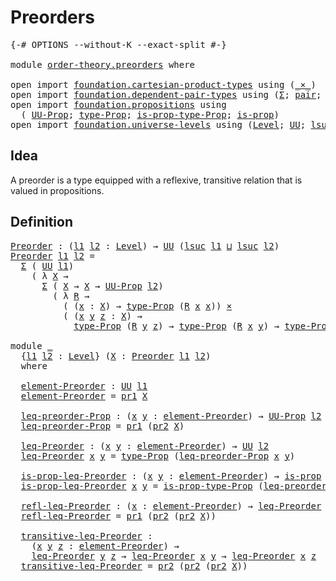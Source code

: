 # Preorders

<pre class="Agda"><a id="22" class="Symbol">{-#</a> <a id="26" class="Keyword">OPTIONS</a> <a id="34" class="Pragma">--without-K</a> <a id="46" class="Pragma">--exact-split</a> <a id="60" class="Symbol">#-}</a>

<a id="65" class="Keyword">module</a> <a id="72" href="order-theory.preorders.html" class="Module">order-theory.preorders</a> <a id="95" class="Keyword">where</a>

<a id="102" class="Keyword">open</a> <a id="107" class="Keyword">import</a> <a id="114" href="foundation.cartesian-product-types.html" class="Module">foundation.cartesian-product-types</a> <a id="149" class="Keyword">using</a> <a id="155" class="Symbol">(</a><a id="156" href="foundation-core.cartesian-product-types.html#577" class="Function Operator">_×_</a><a id="159" class="Symbol">)</a>
<a id="161" class="Keyword">open</a> <a id="166" class="Keyword">import</a> <a id="173" href="foundation.dependent-pair-types.html" class="Module">foundation.dependent-pair-types</a> <a id="205" class="Keyword">using</a> <a id="211" class="Symbol">(</a><a id="212" href="foundation-core.dependent-pair-types.html#502" class="Record">Σ</a><a id="213" class="Symbol">;</a> <a id="215" href="foundation-core.dependent-pair-types.html#575" class="InductiveConstructor">pair</a><a id="219" class="Symbol">;</a> <a id="221" href="foundation-core.dependent-pair-types.html#592" class="Field">pr1</a><a id="224" class="Symbol">;</a> <a id="226" href="foundation-core.dependent-pair-types.html#604" class="Field">pr2</a><a id="229" class="Symbol">)</a>
<a id="231" class="Keyword">open</a> <a id="236" class="Keyword">import</a> <a id="243" href="foundation.propositions.html" class="Module">foundation.propositions</a> <a id="267" class="Keyword">using</a>
  <a id="275" class="Symbol">(</a> <a id="277" href="foundation-core.propositions.html#1322" class="Function">UU-Prop</a><a id="284" class="Symbol">;</a> <a id="286" href="foundation-core.propositions.html#1424" class="Function">type-Prop</a><a id="295" class="Symbol">;</a> <a id="297" href="foundation-core.propositions.html#1491" class="Function">is-prop-type-Prop</a><a id="314" class="Symbol">;</a> <a id="316" href="foundation-core.propositions.html#1246" class="Function">is-prop</a><a id="323" class="Symbol">)</a>
<a id="325" class="Keyword">open</a> <a id="330" class="Keyword">import</a> <a id="337" href="foundation.universe-levels.html" class="Module">foundation.universe-levels</a> <a id="364" class="Keyword">using</a> <a id="370" class="Symbol">(</a><a id="371" href="Agda.Primitive.html#597" class="Postulate">Level</a><a id="376" class="Symbol">;</a> <a id="378" href="foundation-core.universe-levels.html#222" class="Primitive">UU</a><a id="380" class="Symbol">;</a> <a id="382" href="Agda.Primitive.html#780" class="Primitive">lsuc</a><a id="386" class="Symbol">;</a> <a id="388" href="Agda.Primitive.html#810" class="Primitive Operator">_⊔_</a><a id="391" class="Symbol">)</a>
</pre>
## Idea

A preorder is a type equipped with a reflexive, transitive relation that is valued in propositions.

## Definition

<pre class="Agda"><a id="Preorder"></a><a id="531" href="order-theory.preorders.html#531" class="Function">Preorder</a> <a id="540" class="Symbol">:</a> <a id="542" class="Symbol">(</a><a id="543" href="order-theory.preorders.html#543" class="Bound">l1</a> <a id="546" href="order-theory.preorders.html#546" class="Bound">l2</a> <a id="549" class="Symbol">:</a> <a id="551" href="Agda.Primitive.html#597" class="Postulate">Level</a><a id="556" class="Symbol">)</a> <a id="558" class="Symbol">→</a> <a id="560" href="foundation-core.universe-levels.html#222" class="Primitive">UU</a> <a id="563" class="Symbol">(</a><a id="564" href="Agda.Primitive.html#780" class="Primitive">lsuc</a> <a id="569" href="order-theory.preorders.html#543" class="Bound">l1</a> <a id="572" href="Agda.Primitive.html#810" class="Primitive Operator">⊔</a> <a id="574" href="Agda.Primitive.html#780" class="Primitive">lsuc</a> <a id="579" href="order-theory.preorders.html#546" class="Bound">l2</a><a id="581" class="Symbol">)</a>
<a id="583" href="order-theory.preorders.html#531" class="Function">Preorder</a> <a id="592" href="order-theory.preorders.html#592" class="Bound">l1</a> <a id="595" href="order-theory.preorders.html#595" class="Bound">l2</a> <a id="598" class="Symbol">=</a>
  <a id="602" href="foundation-core.dependent-pair-types.html#502" class="Record">Σ</a> <a id="604" class="Symbol">(</a> <a id="606" href="foundation-core.universe-levels.html#222" class="Primitive">UU</a> <a id="609" href="order-theory.preorders.html#592" class="Bound">l1</a><a id="611" class="Symbol">)</a>
    <a id="617" class="Symbol">(</a> <a id="619" class="Symbol">λ</a> <a id="621" href="order-theory.preorders.html#621" class="Bound">X</a> <a id="623" class="Symbol">→</a>
      <a id="631" href="foundation-core.dependent-pair-types.html#502" class="Record">Σ</a> <a id="633" class="Symbol">(</a> <a id="635" href="order-theory.preorders.html#621" class="Bound">X</a> <a id="637" class="Symbol">→</a> <a id="639" href="order-theory.preorders.html#621" class="Bound">X</a> <a id="641" class="Symbol">→</a> <a id="643" href="foundation-core.propositions.html#1322" class="Function">UU-Prop</a> <a id="651" href="order-theory.preorders.html#595" class="Bound">l2</a><a id="653" class="Symbol">)</a>
        <a id="663" class="Symbol">(</a> <a id="665" class="Symbol">λ</a> <a id="667" href="order-theory.preorders.html#667" class="Bound">R</a> <a id="669" class="Symbol">→</a>
          <a id="681" class="Symbol">(</a> <a id="683" class="Symbol">(</a><a id="684" href="order-theory.preorders.html#684" class="Bound">x</a> <a id="686" class="Symbol">:</a> <a id="688" href="order-theory.preorders.html#621" class="Bound">X</a><a id="689" class="Symbol">)</a> <a id="691" class="Symbol">→</a> <a id="693" href="foundation-core.propositions.html#1424" class="Function">type-Prop</a> <a id="703" class="Symbol">(</a><a id="704" href="order-theory.preorders.html#667" class="Bound">R</a> <a id="706" href="order-theory.preorders.html#684" class="Bound">x</a> <a id="708" href="order-theory.preorders.html#684" class="Bound">x</a><a id="709" class="Symbol">))</a> <a id="712" href="foundation-core.cartesian-product-types.html#577" class="Function Operator">×</a>
          <a id="724" class="Symbol">(</a> <a id="726" class="Symbol">(</a><a id="727" href="order-theory.preorders.html#727" class="Bound">x</a> <a id="729" href="order-theory.preorders.html#729" class="Bound">y</a> <a id="731" href="order-theory.preorders.html#731" class="Bound">z</a> <a id="733" class="Symbol">:</a> <a id="735" href="order-theory.preorders.html#621" class="Bound">X</a><a id="736" class="Symbol">)</a> <a id="738" class="Symbol">→</a>
            <a id="752" href="foundation-core.propositions.html#1424" class="Function">type-Prop</a> <a id="762" class="Symbol">(</a><a id="763" href="order-theory.preorders.html#667" class="Bound">R</a> <a id="765" href="order-theory.preorders.html#729" class="Bound">y</a> <a id="767" href="order-theory.preorders.html#731" class="Bound">z</a><a id="768" class="Symbol">)</a> <a id="770" class="Symbol">→</a> <a id="772" href="foundation-core.propositions.html#1424" class="Function">type-Prop</a> <a id="782" class="Symbol">(</a><a id="783" href="order-theory.preorders.html#667" class="Bound">R</a> <a id="785" href="order-theory.preorders.html#727" class="Bound">x</a> <a id="787" href="order-theory.preorders.html#729" class="Bound">y</a><a id="788" class="Symbol">)</a> <a id="790" class="Symbol">→</a> <a id="792" href="foundation-core.propositions.html#1424" class="Function">type-Prop</a> <a id="802" class="Symbol">(</a><a id="803" href="order-theory.preorders.html#667" class="Bound">R</a> <a id="805" href="order-theory.preorders.html#727" class="Bound">x</a> <a id="807" href="order-theory.preorders.html#731" class="Bound">z</a><a id="808" class="Symbol">))))</a>

<a id="814" class="Keyword">module</a> <a id="821" href="order-theory.preorders.html#821" class="Module">_</a>
  <a id="825" class="Symbol">{</a><a id="826" href="order-theory.preorders.html#826" class="Bound">l1</a> <a id="829" href="order-theory.preorders.html#829" class="Bound">l2</a> <a id="832" class="Symbol">:</a> <a id="834" href="Agda.Primitive.html#597" class="Postulate">Level</a><a id="839" class="Symbol">}</a> <a id="841" class="Symbol">(</a><a id="842" href="order-theory.preorders.html#842" class="Bound">X</a> <a id="844" class="Symbol">:</a> <a id="846" href="order-theory.preorders.html#531" class="Function">Preorder</a> <a id="855" href="order-theory.preorders.html#826" class="Bound">l1</a> <a id="858" href="order-theory.preorders.html#829" class="Bound">l2</a><a id="860" class="Symbol">)</a>
  <a id="864" class="Keyword">where</a>

  <a id="873" href="order-theory.preorders.html#873" class="Function">element-Preorder</a> <a id="890" class="Symbol">:</a> <a id="892" href="foundation-core.universe-levels.html#222" class="Primitive">UU</a> <a id="895" href="order-theory.preorders.html#826" class="Bound">l1</a>
  <a id="900" href="order-theory.preorders.html#873" class="Function">element-Preorder</a> <a id="917" class="Symbol">=</a> <a id="919" href="foundation-core.dependent-pair-types.html#592" class="Field">pr1</a> <a id="923" href="order-theory.preorders.html#842" class="Bound">X</a>

  <a id="928" href="order-theory.preorders.html#928" class="Function">leq-preorder-Prop</a> <a id="946" class="Symbol">:</a> <a id="948" class="Symbol">(</a><a id="949" href="order-theory.preorders.html#949" class="Bound">x</a> <a id="951" href="order-theory.preorders.html#951" class="Bound">y</a> <a id="953" class="Symbol">:</a> <a id="955" href="order-theory.preorders.html#873" class="Function">element-Preorder</a><a id="971" class="Symbol">)</a> <a id="973" class="Symbol">→</a> <a id="975" href="foundation-core.propositions.html#1322" class="Function">UU-Prop</a> <a id="983" href="order-theory.preorders.html#829" class="Bound">l2</a>
  <a id="988" href="order-theory.preorders.html#928" class="Function">leq-preorder-Prop</a> <a id="1006" class="Symbol">=</a> <a id="1008" href="foundation-core.dependent-pair-types.html#592" class="Field">pr1</a> <a id="1012" class="Symbol">(</a><a id="1013" href="foundation-core.dependent-pair-types.html#604" class="Field">pr2</a> <a id="1017" href="order-theory.preorders.html#842" class="Bound">X</a><a id="1018" class="Symbol">)</a>

  <a id="1023" href="order-theory.preorders.html#1023" class="Function">leq-Preorder</a> <a id="1036" class="Symbol">:</a> <a id="1038" class="Symbol">(</a><a id="1039" href="order-theory.preorders.html#1039" class="Bound">x</a> <a id="1041" href="order-theory.preorders.html#1041" class="Bound">y</a> <a id="1043" class="Symbol">:</a> <a id="1045" href="order-theory.preorders.html#873" class="Function">element-Preorder</a><a id="1061" class="Symbol">)</a> <a id="1063" class="Symbol">→</a> <a id="1065" href="foundation-core.universe-levels.html#222" class="Primitive">UU</a> <a id="1068" href="order-theory.preorders.html#829" class="Bound">l2</a>
  <a id="1073" href="order-theory.preorders.html#1023" class="Function">leq-Preorder</a> <a id="1086" href="order-theory.preorders.html#1086" class="Bound">x</a> <a id="1088" href="order-theory.preorders.html#1088" class="Bound">y</a> <a id="1090" class="Symbol">=</a> <a id="1092" href="foundation-core.propositions.html#1424" class="Function">type-Prop</a> <a id="1102" class="Symbol">(</a><a id="1103" href="order-theory.preorders.html#928" class="Function">leq-preorder-Prop</a> <a id="1121" href="order-theory.preorders.html#1086" class="Bound">x</a> <a id="1123" href="order-theory.preorders.html#1088" class="Bound">y</a><a id="1124" class="Symbol">)</a>

  <a id="1129" href="order-theory.preorders.html#1129" class="Function">is-prop-leq-Preorder</a> <a id="1150" class="Symbol">:</a> <a id="1152" class="Symbol">(</a><a id="1153" href="order-theory.preorders.html#1153" class="Bound">x</a> <a id="1155" href="order-theory.preorders.html#1155" class="Bound">y</a> <a id="1157" class="Symbol">:</a> <a id="1159" href="order-theory.preorders.html#873" class="Function">element-Preorder</a><a id="1175" class="Symbol">)</a> <a id="1177" class="Symbol">→</a> <a id="1179" href="foundation-core.propositions.html#1246" class="Function">is-prop</a> <a id="1187" class="Symbol">(</a><a id="1188" href="order-theory.preorders.html#1023" class="Function">leq-Preorder</a> <a id="1201" href="order-theory.preorders.html#1153" class="Bound">x</a> <a id="1203" href="order-theory.preorders.html#1155" class="Bound">y</a><a id="1204" class="Symbol">)</a>
  <a id="1208" href="order-theory.preorders.html#1129" class="Function">is-prop-leq-Preorder</a> <a id="1229" href="order-theory.preorders.html#1229" class="Bound">x</a> <a id="1231" href="order-theory.preorders.html#1231" class="Bound">y</a> <a id="1233" class="Symbol">=</a> <a id="1235" href="foundation-core.propositions.html#1491" class="Function">is-prop-type-Prop</a> <a id="1253" class="Symbol">(</a><a id="1254" href="order-theory.preorders.html#928" class="Function">leq-preorder-Prop</a> <a id="1272" href="order-theory.preorders.html#1229" class="Bound">x</a> <a id="1274" href="order-theory.preorders.html#1231" class="Bound">y</a><a id="1275" class="Symbol">)</a>

  <a id="1280" href="order-theory.preorders.html#1280" class="Function">refl-leq-Preorder</a> <a id="1298" class="Symbol">:</a> <a id="1300" class="Symbol">(</a><a id="1301" href="order-theory.preorders.html#1301" class="Bound">x</a> <a id="1303" class="Symbol">:</a> <a id="1305" href="order-theory.preorders.html#873" class="Function">element-Preorder</a><a id="1321" class="Symbol">)</a> <a id="1323" class="Symbol">→</a> <a id="1325" href="order-theory.preorders.html#1023" class="Function">leq-Preorder</a> <a id="1338" href="order-theory.preorders.html#1301" class="Bound">x</a> <a id="1340" href="order-theory.preorders.html#1301" class="Bound">x</a>
  <a id="1344" href="order-theory.preorders.html#1280" class="Function">refl-leq-Preorder</a> <a id="1362" class="Symbol">=</a> <a id="1364" href="foundation-core.dependent-pair-types.html#592" class="Field">pr1</a> <a id="1368" class="Symbol">(</a><a id="1369" href="foundation-core.dependent-pair-types.html#604" class="Field">pr2</a> <a id="1373" class="Symbol">(</a><a id="1374" href="foundation-core.dependent-pair-types.html#604" class="Field">pr2</a> <a id="1378" href="order-theory.preorders.html#842" class="Bound">X</a><a id="1379" class="Symbol">))</a>

  <a id="1385" href="order-theory.preorders.html#1385" class="Function">transitive-leq-Preorder</a> <a id="1409" class="Symbol">:</a>
    <a id="1415" class="Symbol">(</a><a id="1416" href="order-theory.preorders.html#1416" class="Bound">x</a> <a id="1418" href="order-theory.preorders.html#1418" class="Bound">y</a> <a id="1420" href="order-theory.preorders.html#1420" class="Bound">z</a> <a id="1422" class="Symbol">:</a> <a id="1424" href="order-theory.preorders.html#873" class="Function">element-Preorder</a><a id="1440" class="Symbol">)</a> <a id="1442" class="Symbol">→</a>
    <a id="1448" href="order-theory.preorders.html#1023" class="Function">leq-Preorder</a> <a id="1461" href="order-theory.preorders.html#1418" class="Bound">y</a> <a id="1463" href="order-theory.preorders.html#1420" class="Bound">z</a> <a id="1465" class="Symbol">→</a> <a id="1467" href="order-theory.preorders.html#1023" class="Function">leq-Preorder</a> <a id="1480" href="order-theory.preorders.html#1416" class="Bound">x</a> <a id="1482" href="order-theory.preorders.html#1418" class="Bound">y</a> <a id="1484" class="Symbol">→</a> <a id="1486" href="order-theory.preorders.html#1023" class="Function">leq-Preorder</a> <a id="1499" href="order-theory.preorders.html#1416" class="Bound">x</a> <a id="1501" href="order-theory.preorders.html#1420" class="Bound">z</a>
  <a id="1505" href="order-theory.preorders.html#1385" class="Function">transitive-leq-Preorder</a> <a id="1529" class="Symbol">=</a> <a id="1531" href="foundation-core.dependent-pair-types.html#604" class="Field">pr2</a> <a id="1535" class="Symbol">(</a><a id="1536" href="foundation-core.dependent-pair-types.html#604" class="Field">pr2</a> <a id="1540" class="Symbol">(</a><a id="1541" href="foundation-core.dependent-pair-types.html#604" class="Field">pr2</a> <a id="1545" href="order-theory.preorders.html#842" class="Bound">X</a><a id="1546" class="Symbol">))</a>
</pre>
